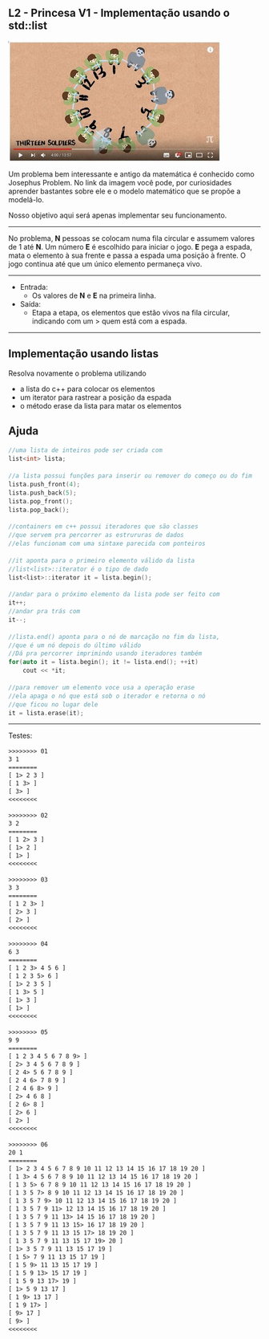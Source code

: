 ## L2 - Princesa V1 - Implementação usando o std::list

[![](https://raw.githubusercontent.com/qxcodeed/moodle/master/base/013/__capa.jpg)](https://www.youtube.com/watch?v=uCsD3ZGzMgE)

Um problema bem interessante e antigo da matemática é conhecido como Josephus Problem. No link da imagem você pode, por curiosidades aprender bastantes sobre ele e o modelo matemático que se propõe a modelá-lo.

Nosso objetivo aqui será apenas implementar seu funcionamento.

___

No problema, **N** pessoas se colocam numa fila circular e assumem valores de 1 até **N**. Um número **E** é escolhido para iniciar o jogo. **E** pega a espada, mata o elemento à sua frente e passa a espada uma posição à frente. O jogo continua até que um único elemento permaneça vivo.

___
- Entrada:
    - Os valores de **N** e **E** na primeira linha.
- Saída:
    - Etapa a etapa, os elementos que estão vivos na fila circular, indicando com um > quem está com a espada.

___
## Implementação usando listas

Resolva novamente o problema utilizando
- a lista do c++ para colocar os elementos
- um iterator para rastrear a posição da espada
- o método erase da lista para matar os elementos

## Ajuda
```cpp
//uma lista de inteiros pode ser criada com
list<int> lista;

//a lista possui funções para inserir ou remover do começo ou do fim
lista.push_front(4);
lista.push_back(5);
lista.pop_front();
lista.pop_back();

//containers em c++ possui iteradores que são classes 
//que servem pra percorrer as estrururas de dados
//elas funcionam com uma sintaxe parecida com ponteiros

//it aponta para o primeiro elemento válido da lista
//list<list>::iterator é o tipo de dado
list<list>::iterator it = lista.begin();

//andar para o próximo elemento da lista pode ser feito com
it++;
//andar pra trás com 
it--;

//lista.end() aponta para o nó de marcação no fim da lista, 
//que é um nó depois do último válido
//Dá pra percorrer imprimindo usando iteradores também
for(auto it = lista.begin(); it != lista.end(); ++it)
    cout << *it;

//para remover um elemento voce usa a operação erase
//ela apaga o nó que está sob o iterador e retorna o nó
//que ficou no lugar dele
it = lista.erase(it);
```

___
Testes:

```
>>>>>>>> 01
3 1
========
[ 1> 2 3 ]
[ 1 3> ]
[ 3> ]
<<<<<<<<

>>>>>>>> 02
3 2
========
[ 1 2> 3 ]
[ 1> 2 ]
[ 1> ]
<<<<<<<<

>>>>>>>> 03
3 3
========
[ 1 2 3> ]
[ 2> 3 ]
[ 2> ]
<<<<<<<<

>>>>>>>> 04
6 3
========
[ 1 2 3> 4 5 6 ]
[ 1 2 3 5> 6 ]
[ 1> 2 3 5 ]
[ 1 3> 5 ]
[ 1> 3 ]
[ 1> ]
<<<<<<<<

>>>>>>>> 05
9 9
========
[ 1 2 3 4 5 6 7 8 9> ]
[ 2> 3 4 5 6 7 8 9 ]
[ 2 4> 5 6 7 8 9 ]
[ 2 4 6> 7 8 9 ]
[ 2 4 6 8> 9 ]
[ 2> 4 6 8 ]
[ 2 6> 8 ]
[ 2> 6 ]
[ 2> ]
<<<<<<<<

>>>>>>>> 06
20 1
========
[ 1> 2 3 4 5 6 7 8 9 10 11 12 13 14 15 16 17 18 19 20 ]
[ 1 3> 4 5 6 7 8 9 10 11 12 13 14 15 16 17 18 19 20 ]
[ 1 3 5> 6 7 8 9 10 11 12 13 14 15 16 17 18 19 20 ]
[ 1 3 5 7> 8 9 10 11 12 13 14 15 16 17 18 19 20 ]
[ 1 3 5 7 9> 10 11 12 13 14 15 16 17 18 19 20 ]
[ 1 3 5 7 9 11> 12 13 14 15 16 17 18 19 20 ]
[ 1 3 5 7 9 11 13> 14 15 16 17 18 19 20 ]
[ 1 3 5 7 9 11 13 15> 16 17 18 19 20 ]
[ 1 3 5 7 9 11 13 15 17> 18 19 20 ]
[ 1 3 5 7 9 11 13 15 17 19> 20 ]
[ 1> 3 5 7 9 11 13 15 17 19 ]
[ 1 5> 7 9 11 13 15 17 19 ]
[ 1 5 9> 11 13 15 17 19 ]
[ 1 5 9 13> 15 17 19 ]
[ 1 5 9 13 17> 19 ]
[ 1> 5 9 13 17 ]
[ 1 9> 13 17 ]
[ 1 9 17> ]
[ 9> 17 ]
[ 9> ]
<<<<<<<<



```


